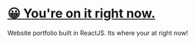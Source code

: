 # [😀 You're on it right now.](https://github.com/quentinmay/portfolio)

Website portfolio built in ReactJS. Its where your at right now!
